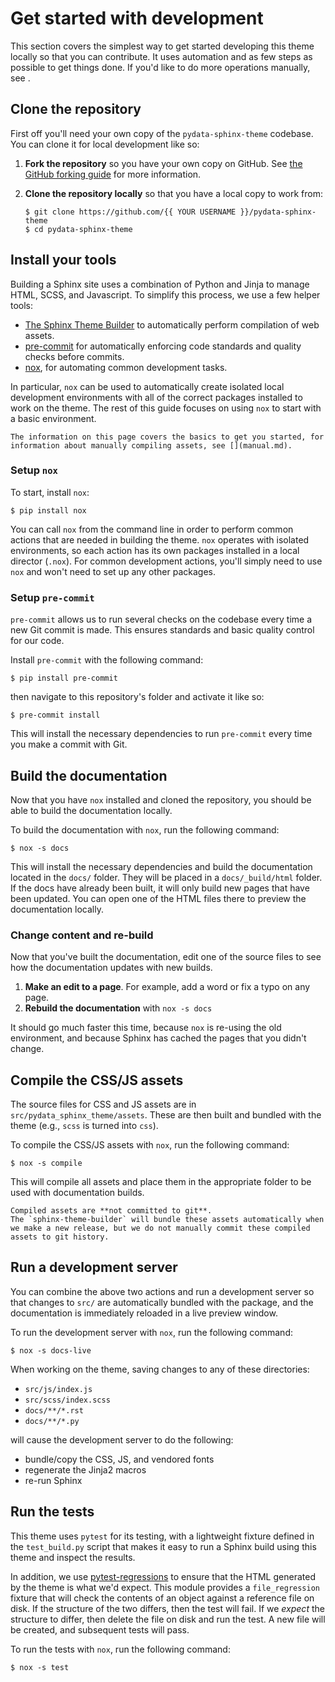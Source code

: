 # Get started with development

This section covers the simplest way to get started developing this theme locally so that you can contribute.
It uses automation and as few steps as possible to get things done.
If you'd like to do more operations manually, see [](manual.md).

## Clone the repository

First off you'll need your own copy of the `pydata-sphinx-theme` codebase.
You can clone it for local development like so:

1. **Fork the repository** so you have your own copy on GitHub.
   See [the GitHub forking guide](https://docs.github.com/en/get-started/quickstart/fork-a-repo) for more information.
2. **Clone the repository locally** so that you have a local copy to work from:

   ```console
   $ git clone https://github.com/{{ YOUR USERNAME }}/pydata-sphinx-theme
   $ cd pydata-sphinx-theme
   ```

## Install your tools

Building a Sphinx site uses a combination of Python and Jinja to manage HTML, SCSS, and Javascript.
To simplify this process, we use a few helper tools:

- [The Sphinx Theme Builder](https://sphinx-theme-builder.readthedocs.io/en/latest/) to automatically perform compilation of web assets.
- [pre-commit](https://pre-commit.com/) for automatically enforcing code standards and quality checks before commits.
- [nox](https://nox.thea.codes/), for automating common development tasks.

In particular, `nox` can be used to automatically create isolated local development environments with all of the correct packages installed to work on the theme.
The rest of this guide focuses on using `nox` to start with a basic environment.

```{seealso}
The information on this page covers the basics to get you started, for information about manually compiling assets, see [](manual.md).
```

### Setup `nox`

To start, install `nox`:

```console
$ pip install nox
```

You can call `nox` from the command line in order to perform common actions that are needed in building the theme.
`nox` operates with isolated environments, so each action has its own packages installed in a local director (`.nox`).
For common development actions, you'll simply need to use `nox` and won't need to set up any other packages.

### Setup `pre-commit`

`pre-commit` allows us to run several checks on the codebase every time a new Git commit is made.
This ensures standards and basic quality control for our code.

Install `pre-commit` with the following command:

```console
$ pip install pre-commit
```

then navigate to this repository's folder and activate it like so:

```console
$ pre-commit install
```

This will install the necessary dependencies to run `pre-commit` every time you make a commit with Git.

## Build the documentation

Now that you have `nox` installed and cloned the repository, you should be able to build the documentation locally.

To build the documentation with `nox`, run the following command:

```console
$ nox -s docs
```

This will install the necessary dependencies and build the documentation located in the `docs/` folder.
They will be placed in a `docs/_build/html` folder.
If the docs have already been built, it will only build new pages that have been updated.
You can open one of the HTML files there to preview the documentation locally.

### Change content and re-build

Now that you've built the documentation, edit one of the source files to see how the documentation updates with new builds.

1. **Make an edit to a page**. For example, add a word or fix a typo on any page.
2. **Rebuild the documentation** with `nox -s docs`

It should go much faster this time, because `nox` is re-using the old environment, and because Sphinx has cached the pages that you didn't change.

## Compile the CSS/JS assets

The source files for CSS and JS assets are in `src/pydata_sphinx_theme/assets`.
These are then built and bundled with the theme (e.g., `scss` is turned into `css`).

To compile the CSS/JS assets with `nox`, run the following command:

```console
$ nox -s compile
```

This will compile all assets and place them in the appropriate folder to be used with documentation builds.

```{note}
Compiled assets are **not committed to git**.
The `sphinx-theme-builder` will bundle these assets automatically when we make a new release, but we do not manually commit these compiled assets to git history.
```

## Run a development server

You can combine the above two actions and run a development server so that changes to `src/` are automatically bundled with the package, and the documentation is immediately reloaded in a live preview window.

To run the development server with `nox`, run the following command:

```console
$ nox -s docs-live
```

When working on the theme, saving changes to any of these directories:

- `src/js/index.js`
- `src/scss/index.scss`
- `docs/**/*.rst`
- `docs/**/*.py`

will cause the development server to do the following:

- bundle/copy the CSS, JS, and vendored fonts
- regenerate the Jinja2 macros
- re-run Sphinx

## Run the tests

This theme uses `pytest` for its testing, with a lightweight fixture defined
in the `test_build.py` script that makes it easy to run a Sphinx build using
this theme and inspect the results.

In addition, we use [pytest-regressions](https://pytest-regressions.readthedocs.io/en/latest/)
to ensure that the HTML generated by the theme is what we'd expect. This module
provides a `file_regression` fixture that will check the contents of an object
against a reference file on disk. If the structure of the two differs, then the
test will fail. If we _expect_ the structure to differ, then delete the file on
disk and run the test. A new file will be created, and subsequent tests will pass.

To run the tests with `nox`, run the following command:

```console
$ nox -s test
```
